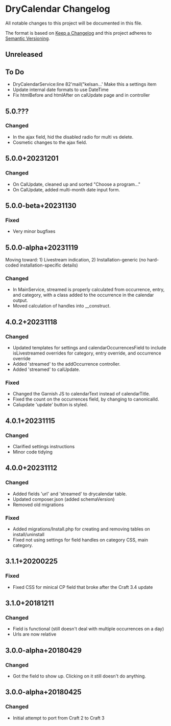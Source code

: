 # DryCalendar Changelog

All notable changes to this project will be documented in this file.

The format is based on [Keep a Changelog](http://keepachangelog.com/) and this project adheres to [Semantic Versioning](http://semver.org/).

## Unreleased

## To Do
- DryCalendarService:line 82'mail("kelsan...'
  Make this a settings item
- Update internal date formats to use DateTime
- Fix htmlBefore and htmlAfter on calUpdate page and in controller

## 5.0.???
### Changed
- In the ajax field, hid the disabled radio for multi vs delete.
- Cosmetic changes to the ajax field.
## 5.0.0+20231201
### Changed
- On CalUpdate, cleaned up and sorted "Choose a program..."
- On CalUpdate, added multi-month date input form.
## 5.0.0-beta+20231130
### Fixed
- Very minor bugfixes
## 5.0.0-alpha+20231119
Moving toward: 1) Livestream indication, 2) Installation-generic (no hard-coded installation-specific details)
### Changed
- In MainService, streamed is properly calculated from occurrence, entry, and category, with a class added to the occurrence in the calendar output.
- Moved calculation of handles into __construct.
## 4.0.2+20231118
### Changed
- Updated templates for settings and calendarOccurrencesField to include isLivestreamed overrides for category, entry override, and occurrence override
- Added 'streamed' to the addOccurrence controller.
- Added 'streamed' to calUpdate.
### Fixed
- Changed the Garnish JS to calendarText instead of calendarTitle.
- Fixed the count on the occurrences field, by changing to canonicalId.
- Calupdate 'update' button is styled.
## 4.0.1+20231115
### Changed
- Clarified settings instructions
- Minor code tidying
## 4.0.0+20231112
### Changed
- Added fields 'url' and 'streamed' to drycalendar table.
- Updated composer.json (added schemaVersion)
- Removed old migrations
### Fixed
- Added migrations/Install.php for creating and removing tables on install/uninstall
- Fixed not using settings for field handles on category CSS, main category.
## 3.1.1+20200225
### Fixed
- Fixed CSS for minical CP field that broke after the Craft 3.4 update

## 3.1.0+20181211
### Changed
- Field is functional (still doesn't deal with multiple occurrences on a day)
- Urls are now relative

## 3.0.0-alpha+20180429
### Changed
- Got the field to show up. Clicking on it still doesn't do anything.

## 3.0.0-alpha+20180425
### Changed
- Initial attempt to port from Craft 2 to Craft 3
